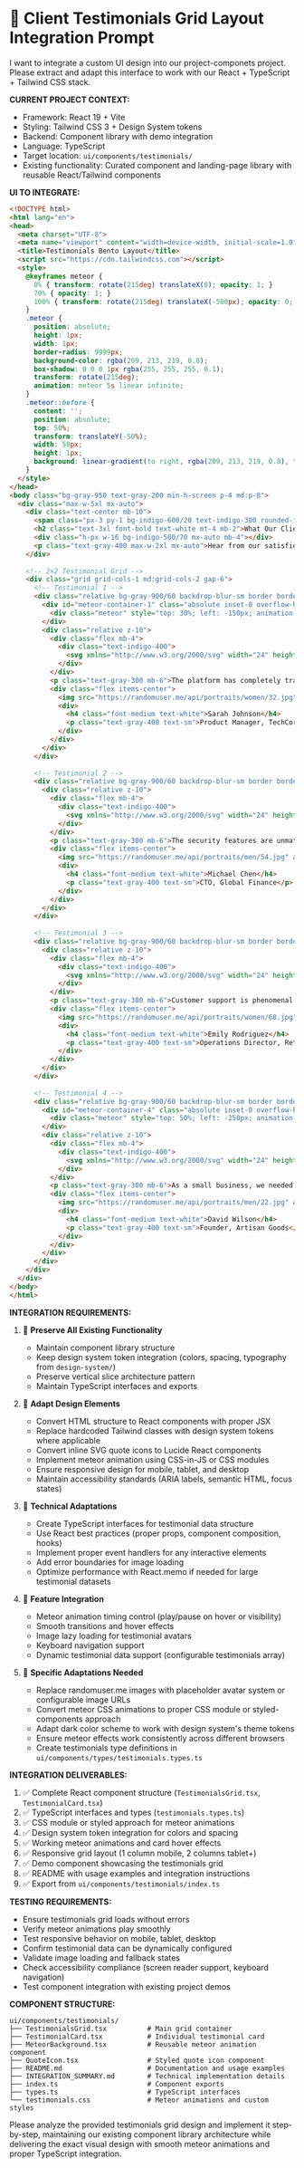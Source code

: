 # 🎯 **Client Testimonials Grid Layout Integration Prompt**

I want to integrate a custom UI design into our project-componets project. Please extract and adapt this interface to work with our React + TypeScript + Tailwind CSS stack.

**CURRENT PROJECT CONTEXT:**
- Framework: React 19 + Vite
- Styling: Tailwind CSS 3 + Design System tokens
- Backend: Component library with demo integration
- Language: TypeScript
- Target location: `ui/components/testimonials/`
- Existing functionality: Curated component and landing-page library with reusable React/Tailwind components

**UI TO INTEGRATE:**

```html
<!DOCTYPE html>
<html lang="en">
<head>
  <meta charset="UTF-8">
  <meta name="viewport" content="width=device-width, initial-scale=1.0">
  <title>Testimonials Bento Layout</title>
  <script src="https://cdn.tailwindcss.com"></script>
  <style>
    @keyframes meteor {
      0% { transform: rotate(215deg) translateX(0); opacity: 1; }
      70% { opacity: 1; }
      100% { transform: rotate(215deg) translateX(-500px); opacity: 0; }
    }
    .meteor {
      position: absolute;
      height: 1px;
      width: 1px;
      border-radius: 9999px;
      background-color: rgba(209, 213, 219, 0.8);
      box-shadow: 0 0 0 1px rgba(255, 255, 255, 0.1);
      transform: rotate(215deg);
      animation: meteor 5s linear infinite;
    }
    .meteor::before {
      content: '';
      position: absolute;
      top: 50%;
      transform: translateY(-50%);
      width: 50px;
      height: 1px;
      background: linear-gradient(to right, rgba(209, 213, 219, 0.8), transparent);
    }
  </style>
</head>
<body class="bg-gray-950 text-gray-200 min-h-screen p-4 md:p-8">
  <div class="max-w-5xl mx-auto">
    <div class="text-center mb-10">
      <span class="px-3 py-1 bg-indigo-600/20 text-indigo-300 rounded-full text-xs font-medium">TESTIMONIALS</span>
      <h2 class="text-3xl font-bold text-white mt-4 mb-2">What Our Clients Say</h2>
      <div class="h-px w-16 bg-indigo-500/70 mx-auto mb-4"></div>
      <p class="text-gray-400 max-w-2xl mx-auto">Hear from our satisfied customers about their experience with our platform.</p>
    </div>
    
    <!-- 2×2 Testimonial Grid -->
    <div class="grid grid-cols-1 md:grid-cols-2 gap-6">
      <!-- Testimonial 1 -->
      <div class="relative bg-gray-900/60 backdrop-blur-sm border border-gray-800/30 rounded-xl p-6 shadow-md overflow-hidden">
        <div id="meteor-container-1" class="absolute inset-0 overflow-hidden">
          <div class="meteor" style="top: 30%; left: -150px; animation-delay: 1s;"></div>
        </div>
        <div class="relative z-10">
          <div class="flex mb-4">
            <div class="text-indigo-400">
              <svg xmlns="http://www.w3.org/2000/svg" width="24" height="24" viewBox="0 0 24 24" fill="currentColor"><path d="M13 14.725c0-5.141 3.892-10.519 10-11.725l.984 2.126c-2.215.835-4.163 3.742-4.38 5.746 2.491.392 4.396 2.547 4.396 5.149 0 3.182-2.584 4.979-5.199 4.979-3.015 0-5.801-2.305-5.801-6.275zm-13 0c0-5.141 3.892-10.519 10-11.725l.984 2.126c-2.215.835-4.163 3.742-4.38 5.746 2.491.392 4.396 2.547 4.396 5.149 0 3.182-2.584 4.979-5.199 4.979-3.015 0-5.801-2.305-5.801-6.275z"/></svg>
            </div>
          </div>
          <p class="text-gray-300 mb-6">The platform has completely transformed our workflow. We've seen a 40% increase in productivity since implementing it across our team.</p>
          <div class="flex items-center">
            <img src="https://randomuser.me/api/portraits/women/32.jpg" alt="Sarah Johnson" class="w-12 h-12 rounded-full mr-4 border border-indigo-500/30">
            <div>
              <h4 class="font-medium text-white">Sarah Johnson</h4>
              <p class="text-gray-400 text-sm">Product Manager, TechCorp</p>
            </div>
          </div>
        </div>
      </div>
      
      <!-- Testimonial 2 -->
      <div class="relative bg-gray-900/60 backdrop-blur-sm border border-gray-800/30 rounded-xl p-6 shadow-md overflow-hidden">
        <div class="relative z-10">
          <div class="flex mb-4">
            <div class="text-indigo-400">
              <svg xmlns="http://www.w3.org/2000/svg" width="24" height="24" viewBox="0 0 24 24" fill="currentColor"><path d="M13 14.725c0-5.141 3.892-10.519 10-11.725l.984 2.126c-2.215.835-4.163 3.742-4.38 5.746 2.491.392 4.396 2.547 4.396 5.149 0 3.182-2.584 4.979-5.199 4.979-3.015 0-5.801-2.305-5.801-6.275zm-13 0c0-5.141 3.892-10.519 10-11.725l.984 2.126c-2.215.835-4.163 3.742-4.38 5.746 2.491.392 4.396 2.547 4.396 5.149 0 3.182-2.584 4.979-5.199 4.979-3.015 0-5.801-2.305-5.801-6.275z"/></svg>
            </div>
          </div>
          <p class="text-gray-300 mb-6">The security features are unmatched. As a financial institution, data protection is our priority, and this solution exceeds all our expectations.</p>
          <div class="flex items-center">
            <img src="https://randomuser.me/api/portraits/men/54.jpg" alt="Michael Chen" class="w-12 h-12 rounded-full mr-4 border border-indigo-500/30">
            <div>
              <h4 class="font-medium text-white">Michael Chen</h4>
              <p class="text-gray-400 text-sm">CTO, Global Finance</p>
            </div>
          </div>
        </div>
      </div>
      
      <!-- Testimonial 3 -->
      <div class="relative bg-gray-900/60 backdrop-blur-sm border border-gray-800/30 rounded-xl p-6 shadow-md overflow-hidden">
        <div class="relative z-10">
          <div class="flex mb-4">
            <div class="text-indigo-400">
              <svg xmlns="http://www.w3.org/2000/svg" width="24" height="24" viewBox="0 0 24 24" fill="currentColor"><path d="M13 14.725c0-5.141 3.892-10.519 10-11.725l.984 2.126c-2.215.835-4.163 3.742-4.38 5.746 2.491.392 4.396 2.547 4.396 5.149 0 3.182-2.584 4.979-5.199 4.979-3.015 0-5.801-2.305-5.801-6.275zm-13 0c0-5.141 3.892-10.519 10-11.725l.984 2.126c-2.215.835-4.163 3.742-4.38 5.746 2.491.392 4.396 2.547 4.396 5.149 0 3.182-2.584 4.979-5.199 4.979-3.015 0-5.801-2.305-5.801-6.275z"/></svg>
            </div>
          </div>
          <p class="text-gray-300 mb-6">Customer support is phenomenal. Whenever we've had questions, the team responds quickly and effectively. It's refreshing to work with such professionals.</p>
          <div class="flex items-center">
            <img src="https://randomuser.me/api/portraits/women/68.jpg" alt="Emily Rodriguez" class="w-12 h-12 rounded-full mr-4 border border-indigo-500/30">
            <div>
              <h4 class="font-medium text-white">Emily Rodriguez</h4>
              <p class="text-gray-400 text-sm">Operations Director, RetailNow</p>
            </div>
          </div>
        </div>
      </div>
      
      <!-- Testimonial 4 -->
      <div class="relative bg-gray-900/60 backdrop-blur-sm border border-gray-800/30 rounded-xl p-6 shadow-md overflow-hidden">
        <div id="meteor-container-4" class="absolute inset-0 overflow-hidden">
          <div class="meteor" style="top: 50%; left: -250px; animation-delay: 2s;"></div>
        </div>
        <div class="relative z-10">
          <div class="flex mb-4">
            <div class="text-indigo-400">
              <svg xmlns="http://www.w3.org/2000/svg" width="24" height="24" viewBox="0 0 24 24" fill="currentColor"><path d="M13 14.725c0-5.141 3.892-10.519 10-11.725l.984 2.126c-2.215.835-4.163 3.742-4.38 5.746 2.491.392 4.396 2.547 4.396 5.149 0 3.182-2.584 4.979-5.199 4.979-3.015 0-5.801-2.305-5.801-6.275zm-13 0c0-5.141 3.892-10.519 10-11.725l.984 2.126c-2.215.835-4.163 3.742-4.38 5.746 2.491.392 4.396 2.547 4.396 5.149 0 3.182-2.584 4.979-5.199 4.979-3.015 0-5.801-2.305-5.801-6.275z"/></svg>
            </div>
          </div>
          <p class="text-gray-300 mb-6">As a small business, we needed a solution that could scale with us. This platform has been perfect - powerful enough for our needs but without unnecessary complexity.</p>
          <div class="flex items-center">
            <img src="https://randomuser.me/api/portraits/men/22.jpg" alt="David Wilson" class="w-12 h-12 rounded-full mr-4 border border-indigo-500/30">
            <div>
              <h4 class="font-medium text-white">David Wilson</h4>
              <p class="text-gray-400 text-sm">Founder, Artisan Goods</p>
            </div>
          </div>
        </div>
      </div>
    </div>
  </div>
</body>
</html>
```

**INTEGRATION REQUIREMENTS:**
1. 🔄 **Preserve All Existing Functionality**
   - Maintain component library structure
   - Keep design system token integration (colors, spacing, typography from `design-system/`)
   - Preserve vertical slice architecture pattern
   - Maintain TypeScript interfaces and exports

2. 🎨 **Adapt Design Elements**
   - Convert HTML structure to React components with proper JSX
   - Replace hardcoded Tailwind classes with design system tokens where applicable
   - Convert inline SVG quote icons to Lucide React components
   - Implement meteor animation using CSS-in-JS or CSS modules
   - Ensure responsive design for mobile, tablet, and desktop
   - Maintain accessibility standards (ARIA labels, semantic HTML, focus states)

3. 🔧 **Technical Adaptations**
   - Create TypeScript interfaces for testimonial data structure
   - Use React best practices (proper props, component composition, hooks)
   - Implement proper event handlers for any interactive elements
   - Add error boundaries for image loading
   - Optimize performance with React.memo if needed for large testimonial datasets

4. 📱 **Feature Integration**
   - Meteor animation timing control (play/pause on hover or visibility)
   - Smooth transitions and hover effects
   - Image lazy loading for testimonial avatars
   - Keyboard navigation support
   - Dynamic testimonial data support (configurable testimonials array)

5. 🎯 **Specific Adaptations Needed**
   - Replace randomuser.me images with placeholder avatar system or configurable image URLs
   - Convert meteor CSS animations to proper CSS module or styled-components approach
   - Adapt dark color scheme to work with design system's theme tokens
   - Ensure meteor effects work consistently across different browsers
   - Create testimonials type definitions in `ui/components/types/testimonials.types.ts`

**INTEGRATION DELIVERABLES:**
1. ✅ Complete React component structure (`TestimonialsGrid.tsx`, `TestimonialCard.tsx`)
2. ✅ TypeScript interfaces and types (`testimonials.types.ts`)
3. ✅ CSS module or styled approach for meteor animations
4. ✅ Design system token integration for colors and spacing
5. ✅ Working meteor animations and card hover effects
6. ✅ Responsive grid layout (1 column mobile, 2 columns tablet+)
7. ✅ Demo component showcasing the testimonials grid
8. ✅ README with usage examples and integration instructions
9. ✅ Export from `ui/components/testimonials/index.ts`

**TESTING REQUIREMENTS:**
- Ensure testimonials grid loads without errors
- Verify meteor animations play smoothly
- Test responsive behavior on mobile, tablet, desktop
- Confirm testimonial data can be dynamically configured
- Validate image loading and fallback states
- Check accessibility compliance (screen reader support, keyboard navigation)
- Test component integration with existing project demos

**COMPONENT STRUCTURE:**
```
ui/components/testimonials/
├── TestimonialsGrid.tsx          # Main grid container
├── TestimonialCard.tsx           # Individual testimonial card
├── MeteorBackground.tsx          # Reusable meteor animation component
├── QuoteIcon.tsx                 # Styled quote icon component
├── README.md                     # Documentation and usage examples
├── INTEGRATION_SUMMARY.md        # Technical implementation details
├── index.ts                      # Component exports
├── types.ts                      # TypeScript interfaces
└── testimonials.css              # Meteor animations and custom styles
```

Please analyze the provided testimonials grid design and implement it step-by-step, maintaining our existing component library architecture while delivering the exact visual design with smooth meteor animations and proper TypeScript integration.